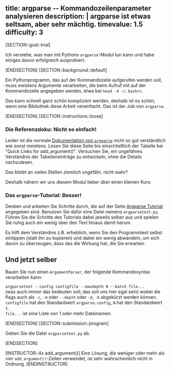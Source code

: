 title: argparse -- Kommandozeilenparameter analysieren
description: |
  argparse ist etwas seltsam, aber sehr mächtig.
timevalue: 1.5
difficulty: 3
---
[SECTION::goal::trial]

Ich verstehe, was man mit Pythons `argparse`-Modul tun kann und habe einiges davon
erfolgreich ausprobiert.

[ENDSECTION]
[SECTION::background::default]

Ein Pythonprogramm, das auf der Kommandozeile aufgerufen werden soll, muss meistens
Argumente verarbeiten, die beim Aufruf mit auf der Kommandozeile angegeben werden, etwa bei 
`head -4 ~/.bashrc`.

Das kann schnell ganz schön kompliziert werden,
deshalb ist es schön, wenn eine Bibliothek diese Arbeit vereinfacht.
Das ist der Job von `argparse`.

[ENDSECTION]
[SECTION::instructions::loose]

### Die Referenzdoku: Nicht so einfach!

Leider ist die normale 
[Dokumentation von `argparse`](https://docs.python.org/3/library/argparse.html)
nicht so gut verständlich wie sonst meistens.
Lesen Sie diese Seite bis einschließlich der Tabelle bei 
"Quick Links for add_argument()".
Versuchen Sie, ein ungefähres Verständnis der Tabelleneinträge zu entwickeln,
ohne die Details nachzulesen.

Das bleibt an vielen Stellen _ziemlich_ ungefähr, nicht wahr?

Deshalb nähern wir uns diesem Modul lieber über einen kleinen Kurs:

### Das `argparse`-Tutorial: Besser!

Denken und arbeiten Sie Schritte durch, die auf der Seite
[Argparse Tutorial](https://docs.python.org/3/howto/argparse.html)
angegeben sind.
Benutzen Sie dafür eine Datei namens `argparsetest.py`.
Führen Sie die Schritte des Tutorials dabei jeweils selber aus und spielen
Sie ruhig auch ein wenig über den Text hinaus damit herum.

Es hilft dem Verständnis z.B. erheblich, wenn Sie den Programmtext
selbst eintippen (statt ihn zu kopieren) und dabei ein wenig abwandeln,
um sich davon zu überzeugen, dass das die Wirkung hat, die Sie erwarten.

## Und jetzt selber

Bauen Sie nun einen `ArgumentParser`, der folgende Kommandosyntax verarbeiten kann:

`argparsetest --config configfile --maxdepth N --batch file...`  
(was auch immer das bedeuten soll; das soll uns hier egal sein)
wobei die flags auch als `-c`, `-m` oder `--depth` oder `-d`, `-b` abgekürzt werden können.  
`configfile` hat den Standardwert `argparse.config`,
`N` hat den Standardwert `1`.  
`file...` ist eine Liste von 1 oder mehr Dateinamen.

[ENDSECTION]
[SECTION::submission::program]

Geben Sie die Datei `argparsetest.py` ab.

[ENDSECTION]

[INSTRUCTOR::4x add_argument()]
Eine Lösung, die weniger oder mehr als vier `add_argument()`-Zeilen verwendet,
ist sehr wahrscheinlich nicht in Ordnung. 
[ENDINSTRUCTOR]
